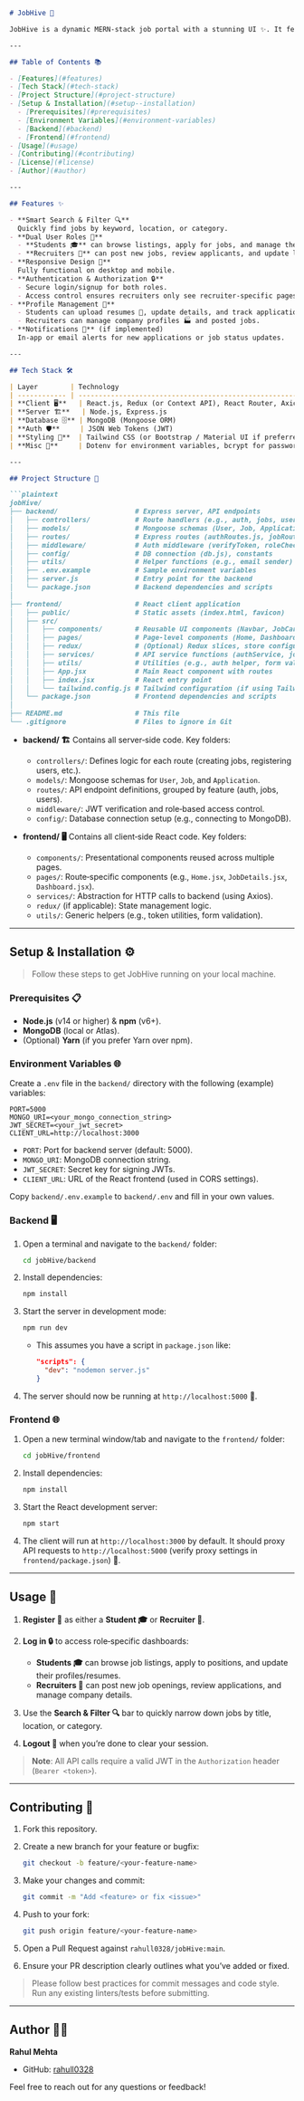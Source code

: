 ````markdown
# JobHive 🚀

JobHive is a dynamic MERN‑stack job portal with a stunning UI ✨. It features smart search & filtering 🔍, plus tailored views for recruiters 🏢 and students 🎓—making job hunting and hiring smooth and intuitive.

---

## Table of Contents 📚

- [Features](#features)  
- [Tech Stack](#tech-stack)  
- [Project Structure](#project-structure)  
- [Setup & Installation](#setup--installation)  
  - [Prerequisites](#prerequisites)  
  - [Environment Variables](#environment-variables)  
  - [Backend](#backend)  
  - [Frontend](#frontend)  
- [Usage](#usage)  
- [Contributing](#contributing)  
- [License](#license)  
- [Author](#author)  

---

## Features ✨

- **Smart Search & Filter 🔍**  
  Quickly find jobs by keyword, location, or category.  
- **Dual User Roles 👥**  
  - **Students 🎓** can browse listings, apply for jobs, and manage their profile.  
  - **Recruiters 🏢** can post new jobs, review applicants, and update listings.  
- **Responsive Design 📱**  
  Fully functional on desktop and mobile.  
- **Authentication & Authorization 🔒**  
  - Secure login/signup for both roles.  
  - Access control ensures recruiters only see recruiter‑specific pages and students only see student‑specific pages.  
- **Profile Management 👤**  
  - Students can upload resumes 📄, update details, and track applications.  
  - Recruiters can manage company profiles 🏭 and posted jobs.  
- **Notifications 🔔** (if implemented)  
  In‑app or email alerts for new applications or job status updates.  

---

## Tech Stack 🛠️

| Layer        | Technology                                                      |
| ------------ | ---------------------------------------------------------------- |
| **Client 🖥️**   | React.js, Redux (or Context API), React Router, Axios            |
| **Server 🏗️**   | Node.js, Express.js                                              |
| **Database 🗄️** | MongoDB (Mongoose ORM)                                           |
| **Auth 🛡️**     | JSON Web Tokens (JWT)                                            |
| **Styling 🎨**  | Tailwind CSS (or Bootstrap / Material UI if preferred)          |
| **Misc 🧰**     | Dotenv for environment variables, bcrypt for password hashing   |

---

## Project Structure 📂

```plaintext
jobHive/
├── backend/                   # Express server, API endpoints
│   ├── controllers/           # Route handlers (e.g., auth, jobs, users)  
│   ├── models/                # Mongoose schemas (User, Job, Application)  
│   ├── routes/                # Express routes (authRoutes.js, jobRoutes.js, etc.)  
│   ├── middleware/            # Auth middleware (verifyToken, roleCheck)  
│   ├── config/                # DB connection (db.js), constants  
│   ├── utils/                 # Helper functions (e.g., email sender)  
│   ├── .env.example           # Sample environment variables  
│   ├── server.js              # Entry point for the backend  
│   └── package.json           # Backend dependencies and scripts  
│
├── frontend/                  # React client application
│   ├── public/                # Static assets (index.html, favicon)  
│   ├── src/
│   │   ├── components/        # Reusable UI components (Navbar, JobCard, etc.)  
│   │   ├── pages/             # Page-level components (Home, Dashboard, Profile)  
│   │   ├── redux/             # (Optional) Redux slices, store configuration  
│   │   ├── services/          # API service functions (authService, jobService)  
│   │   ├── utils/             # Utilities (e.g., auth helper, form validators)  
│   │   ├── App.jsx            # Main React component with routes  
│   │   ├── index.jsx          # React entry point  
│   │   └── tailwind.config.js # Tailwind configuration (if using Tailwind)  
│   └── package.json           # Frontend dependencies and scripts  
│
├── README.md                  # This file  
└── .gitignore                 # Files to ignore in Git  
````

* **backend/ 🏗️**
  Contains all server‑side code. Key folders:

  * `controllers/`: Defines logic for each route (creating jobs, registering users, etc.).
  * `models/`: Mongoose schemas for `User`, `Job`, and `Application`.
  * `routes/`: API endpoint definitions, grouped by feature (auth, jobs, users).
  * `middleware/`: JWT verification and role‑based access control.
  * `config/`: Database connection setup (e.g., connecting to MongoDB).
* **frontend/ 🖥️**
  Contains all client‑side React code. Key folders:

  * `components/`: Presentational components reused across multiple pages.
  * `pages/`: Route‑specific components (e.g., `Home.jsx`, `JobDetails.jsx`, `Dashboard.jsx`).
  * `services/`: Abstraction for HTTP calls to backend (using Axios).
  * `redux/` (if applicable): State management logic.
  * `utils/`: Generic helpers (e.g., token utilities, form validation).

---

## Setup & Installation ⚙️

> Follow these steps to get JobHive running on your local machine.

### Prerequisites 📋

* **Node.js** (v14 or higher) & **npm** (v6+).
* **MongoDB** (local or Atlas).
* (Optional) **Yarn** (if you prefer Yarn over npm).

### Environment Variables 🌐

Create a `.env` file in the `backend/` directory with the following (example) variables:

```env
PORT=5000
MONGO_URI=<your_mongo_connection_string>
JWT_SECRET=<your_jwt_secret>
CLIENT_URL=http://localhost:3000
```

* `PORT`: Port for backend server (default: 5000).
* `MONGO_URI`: MongoDB connection string.
* `JWT_SECRET`: Secret key for signing JWTs.
* `CLIENT_URL`: URL of the React frontend (used in CORS settings).

Copy `backend/.env.example` to `backend/.env` and fill in your own values.

### Backend 🖥️

1. Open a terminal and navigate to the `backend/` folder:

   ```bash
   cd jobHive/backend
   ```
2. Install dependencies:

   ```bash
   npm install
   ```
3. Start the server in development mode:

   ```bash
   npm run dev
   ```

   * This assumes you have a script in `package.json` like:

     ```json
     "scripts": {
       "dev": "nodemon server.js"
     }
     ```
4. The server should now be running at `http://localhost:5000` 🚀.

### Frontend 🌐

1. Open a new terminal window/tab and navigate to the `frontend/` folder:

   ```bash
   cd jobHive/frontend
   ```
2. Install dependencies:

   ```bash
   npm install
   ```
3. Start the React development server:

   ```bash
   npm start
   ```
4. The client will run at `http://localhost:3000` by default. It should proxy API requests to `http://localhost:5000` (verify proxy settings in `frontend/package.json`) 🔄.

---

## Usage 🎯

1. **Register 🔑** as either a **Student 🎓** or **Recruiter 🏢**.
2. **Log in 🔒** to access role‑specific dashboards:

   * **Students 🎓** can browse job listings, apply to positions, and update their profiles/resumes.
   * **Recruiters 🏢** can post new job openings, review applications, and manage company details.
3. Use the **Search & Filter 🔍** bar to quickly narrow down jobs by title, location, or category.
4. **Logout 🚪** when you’re done to clear your session.

> **Note**: All API calls require a valid JWT in the `Authorization` header (`Bearer <token>`).

---

## Contributing 🤝

1. Fork this repository.
2. Create a new branch for your feature or bugfix:

   ```bash
   git checkout -b feature/<your-feature-name>
   ```
3. Make your changes and commit:

   ```bash
   git commit -m "Add <feature> or fix <issue>"
   ```
4. Push to your fork:

   ```bash
   git push origin feature/<your-feature-name>
   ```
5. Open a Pull Request against `rahull0328/jobHive:main`.
6. Ensure your PR description clearly outlines what you’ve added or fixed.

> Please follow best practices for commit messages and code style. Run any existing linters/tests before submitting.

---

<!-- ## License 📄

This project is licensed under the **MIT License**. -->



## Author 🙋‍♂️

**Rahul Mehta**

* GitHub: [rahull0328](https://github.com/rahull0328)

Feel free to reach out for any questions or feedback!

